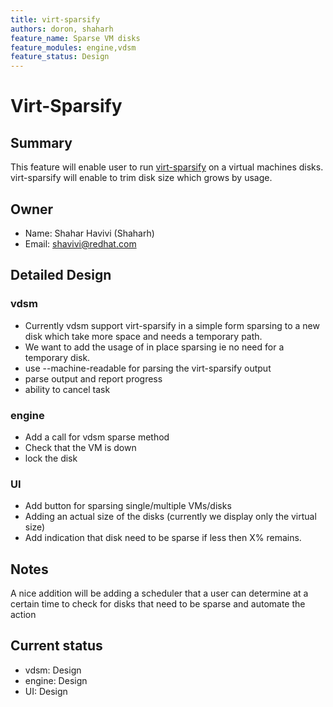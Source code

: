 ```yaml
---
title: virt-sparsify
authors: doron, shaharh
feature_name: Sparse VM disks
feature_modules: engine,vdsm
feature_status: Design
---
```


# Virt-Sparsify

## Summary

This feature will enable user to run [virt-sparsify](http://libguestfs.org/virt-sparsify.1.html) on a virtual machines disks. virt-sparsify will enable to trim disk size which grows by usage.

## Owner

*   Name: Shahar Havivi (Shaharh)
*   Email: <shavivi@redhat.com>

## Detailed Design

### vdsm

*   Currently vdsm support virt-sparsify in a simple form sparsing to a new disk which take more space and needs a temporary path.
*   We want to add the usage of in place sparsing ie no need for a temporary disk.
*   use --machine-readable for parsing the virt-sparsify output
*   parse output and report progress
*   ability to cancel task

### engine

*   Add a call for vdsm sparse method
*   Check that the VM is down
*   lock the disk

### UI

*   Add button for sparsing single/multiple VMs/disks
*   Adding an actual size of the disks (currently we display only the virtual size)
*   Add indication that disk need to be sparse if less then X% remains.

## Notes

A nice addition will be adding a scheduler that a user can determine at a certain time to check for disks that need to be sparse and automate the action

## Current status

*   vdsm: Design
*   engine: Design
*   UI: Design

